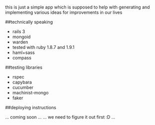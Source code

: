 this is just a simple app which is supposed to help with generating and implementing various ideas for improvements in our lives

##technically speaking

-  rails 3
-  mongoid
-  warden
-  tested with ruby 1.8.7 and 1.9.1
-  haml+sass
-  compass

##testing libraries

-  rspec
-  capybara
-  cucumber
-  machinist-mongo
-  faker

##deploying instructions

... coming soon ... 
... we need to figure it out first :D ...
